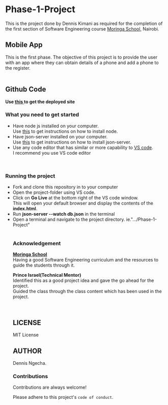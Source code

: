 # Phase-1-Project
This is the project done by Dennis Kimani as required for the completion of the first section of Software Engineering course <a href="https://moringaschool.com/" target="_blank">Moringa School</a>, Nairobi.

## Mobile App
This is the first phase. The objective of this project is to provide the user with an app where they can obtain details of a phone and add a phone to the register.<br> <br>
## Github Code
<strong>Use <a href = "https://github.com/Ngecha/Phase-one-Project">this </a> to get the deployed site</strong>

### What you need to get started
<ul>
 <li>Have node js installed on your computer. <br>Use <a
href="https://nodejs.org/en/">this</a> to get instructions on how to install
node.</li> <li>Have json-server installed on your computer.<br> Use <a
href="https://www.npmjs.com/package/json-server">this</a> to get instructions on
how to install json-server.</li> <li>Use any code editor that has similar or
more capability to <a href="https://code.visualstudio.com/">VS code</a>.<br>I
recommend you use VS code editor<a></a></li> </ul> 
<br> 
<h3> Running the project </h3>
<ul> <li>Fork
and clone this repository in to your computer</li> <li>Open the project-folder
using VS code.</li> <li>Click on <strong>Go Live</strong> at the bottom right of
the VS code window.<br>This will open your default browser and display the
contents of the <strong>index.html</strong>.<li>Run <strong>json-server --watch
db.json</strong> in the terminal<br></li> <li>Open a terminal and navigate to the project
directory. ie.".../Phase-1-Project"</li>
<br>

### Acknowledgement
<strong><a href="">Moringa School</a></strong><br>Having a good Software
Engineering curriculum and the resources to guide the students through it.
<br> <p> <strong>Prince Israel(Technical Mentor)</strong><br> Identified
this as a good project idea and gave the go ahead for the project.<br>Guided the class through the class content which has been used in the project. </p> <br>

## LICENSE
 MIT License

## AUTHOR
Dennis Ngecha.

### Contributions
Contributions are always welcome!

Please adhere to this project's `code of conduct`.


